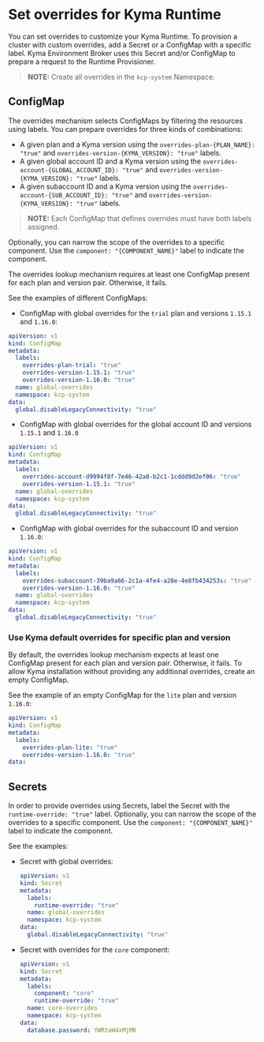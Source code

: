 # Set overrides for Kyma Runtime

You can set overrides to customize your Kyma Runtime. To provision a cluster with custom overrides, add a Secret or a ConfigMap with a specific label. Kyma Environment Broker uses this Secret and/or ConfigMap to prepare a request to the Runtime Provisioner.

> **NOTE:** Create all overrides in the `kcp-system` Namespace.

## ConfigMap

The overrides mechanism selects ConfigMaps by filtering the resources using labels. You can prepare overrides for three kinds of combinations:
- A given plan and a Kyma version using the `overrides-plan-{PLAN_NAME}: "true"` and `overrides-version-{KYMA_VERSION}: "true"` labels.
- A given global account ID and a Kyma version using the `overrides-account-{GLOBAL_ACCOUNT_ID}: "true"` and `overrides-version-{KYMA_VERSION}: "true"` labels.
- A given subaccount ID and a Kyma version using the  `overrides-account-{SUB_ACCOUNT_ID}: "true"` and `overrides-version-{KYMA_VERSION}: "true"` labels.

> **NOTE:** Each ConfigMap that defines overrides must have both labels assigned.

Optionally, you can narrow the scope of the overrides to a specific component. Use the `component: "{COMPONENT_NAME}"` label to indicate the component.

The overrides lookup mechanism requires at least one ConfigMap present for each plan and version pair. Otherwise, it fails.

See the examples of different ConfigMaps:
- ConfigMap with global overrides for the `trial` plan and versions `1.15.1` and `1.16.0`:

```yaml
apiVersion: v1
kind: ConfigMap
metadata:
  labels:
    overrides-plan-trial: "true"
    overrides-version-1.15.1: "true"
    overrides-version-1.16.0: "true"
  name: global-overrides
  namespace: kcp-system
data:
  global.disableLegacyConnectivity: "true"
```

- ConfigMap with global overrides for the global account ID and versions `1.15.1` and `1.16.0`
```yaml
apiVersion: v1
kind: ConfigMap
metadata:
  labels:
    overrides-account-d9994f8f-7e46-42a8-b2c1-1cddd9d2ef06: "true"
    overrides-version-1.15.1: "true"
  name: global-overrides
  namespace: kcp-system
data:
  global.disableLegacyConnectivity: "true"
```

- ConfigMap with global overrides for the subaccount ID and version `1.16.0`:
```yaml
apiVersion: v1
kind: ConfigMap
metadata:
  labels:
    overrides-subaccount-39ba9a66-2c1a-4fe4-a28e-4e8fb434253s: "true"
    overrides-version-1.16.0: "true"
  name: global-overrides
  namespace: kcp-system
data:
  global.disableLegacyConnectivity: "true"
```

### Use Kyma default overrides for specific plan and version

By default, the overrides lookup mechanism expects at least one ConfigMap present for each plan and version pair. Otherwise, it fails. To allow Kyma installation without providing any additional overrides, create an empty ConfigMap.

See the example of an empty ConfigMap for the `lite` plan and version `1.16.0`:


```yaml
apiVersion: v1
kind: ConfigMap
metadata:
  labels:
    overrides-plan-lite: "true"
    overrides-version-1.16.0: "true"
data:
```

## Secrets

In order to provide overrides using Secrets, label the Secret with the `runtime-override: "true"` label. Optionally, you can narrow the scope of the overrides to a specific component. Use the `component: "{COMPONENT_NAME}"` label to indicate the component.

See the examples:

- Secret with global overrides:

    ```yaml
    apiVersion: v1
    kind: Secret
    metadata:
      labels:
        runtime-override: "true"
      name: global-overrides
      namespace: kcp-system
    data:
      global.disableLegacyConnectivity: "true"
    ```  

- Secret with overrides for the `core` component:

    ```yaml
    apiVersion: v1
    kind: Secret
    metadata:
      labels:
        component: "core"
        runtime-override: "true"
      name: core-overrides
      namespace: kcp-system
    data:
      database.password: YWRtaW4xMjMK
    ```  
